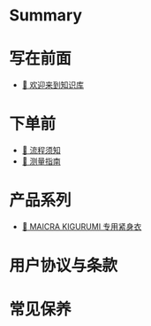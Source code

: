 # Summary

# 写在前面

- [👏 欢迎来到知识库](./welcome.md)

# 下单前

- [🔁 流程须知](./flow.md)
- [📏 测量指南](./measurement.md)

# 产品系列

- [👕 MAICRA KIGURUMI 专用紧身衣](./MAICRA.md)

# 用户协议与条款

# 常见保养
